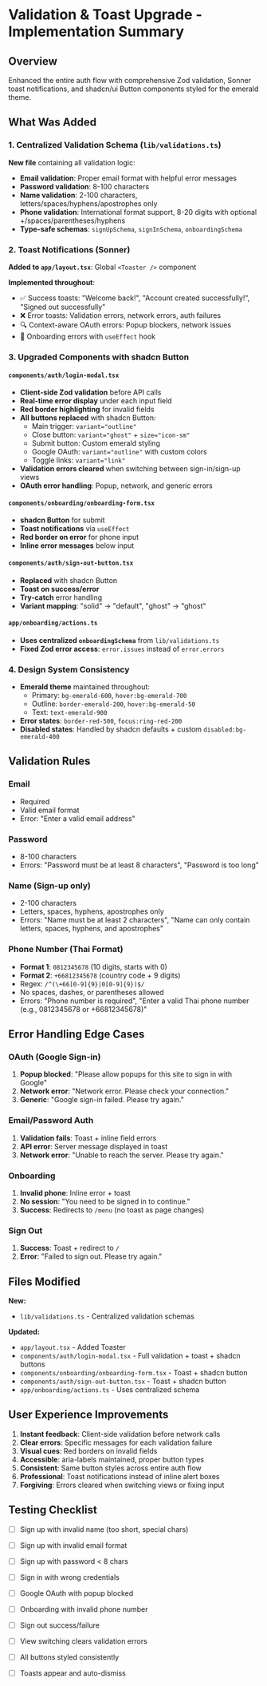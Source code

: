 # Validation & Toast Upgrade - Implementation Summary

## Overview
Enhanced the entire auth flow with comprehensive Zod validation, Sonner toast notifications, and shadcn/ui Button components styled for the emerald theme.

## What Was Added

### 1. Centralized Validation Schema (`lib/validations.ts`)
**New file** containing all validation logic:
- **Email validation**: Proper email format with helpful error messages
- **Password validation**: 8-100 characters
- **Name validation**: 2-100 characters, letters/spaces/hyphens/apostrophes only
- **Phone validation**: International format support, 8-20 digits with optional +/spaces/parentheses/hyphens
- **Type-safe schemas**: `signUpSchema`, `signInSchema`, `onboardingSchema`

### 2. Toast Notifications (Sonner)
**Added to `app/layout.tsx`**: Global `<Toaster />` component

**Implemented throughout**:
- ✅ Success toasts: "Welcome back!", "Account created successfully!", "Signed out successfully"
- ❌ Error toasts: Validation errors, network errors, auth failures
- 🔍 Context-aware OAuth errors: Popup blockers, network issues
- 📱 Onboarding errors with `useEffect` hook

### 3. Upgraded Components with shadcn Button

#### `components/auth/login-modal.tsx`
- **Client-side Zod validation** before API calls
- **Real-time error display** under each input field
- **Red border highlighting** for invalid fields
- **All buttons replaced** with shadcn Button:
  - Main trigger: `variant="outline"`
  - Close button: `variant="ghost"` + `size="icon-sm"`
  - Submit button: Custom emerald styling
  - Google OAuth: `variant="outline"` with custom colors
  - Toggle links: `variant="link"`
- **Validation errors cleared** when switching between sign-in/sign-up views
- **OAuth error handling**: Popup, network, and generic errors

#### `components/onboarding/onboarding-form.tsx`
- **shadcn Button** for submit
- **Toast notifications** via `useEffect`
- **Red border on error** for phone input
- **Inline error messages** below input

#### `components/auth/sign-out-button.tsx`
- **Replaced** with shadcn Button
- **Toast on success/error**
- **Try-catch** error handling
- **Variant mapping**: "solid" → "default", "ghost" → "ghost"

#### `app/onboarding/actions.ts`
- **Uses centralized `onboardingSchema`** from `lib/validations.ts`
- **Fixed Zod error access**: `error.issues` instead of `error.errors`

### 4. Design System Consistency
- **Emerald theme** maintained throughout:
  - Primary: `bg-emerald-600`, `hover:bg-emerald-700`
  - Outline: `border-emerald-200`, `hover:bg-emerald-50`
  - Text: `text-emerald-900`
- **Error states**: `border-red-500`, `focus:ring-red-200`
- **Disabled states**: Handled by shadcn defaults + custom `disabled:bg-emerald-400`

## Validation Rules

### Email
- Required
- Valid email format
- Error: "Enter a valid email address"

### Password
- 8-100 characters
- Errors: "Password must be at least 8 characters", "Password is too long"

### Name (Sign-up only)
- 2-100 characters
- Letters, spaces, hyphens, apostrophes only
- Errors: "Name must be at least 2 characters", "Name can only contain letters, spaces, hyphens, and apostrophes"

### Phone Number (Thai Format)
- **Format 1**: `0812345678` (10 digits, starts with 0)
- **Format 2**: `+66812345678` (country code + 9 digits)
- Regex: `/^(\+66[0-9]{9}|0[0-9]{9})$/`
- No spaces, dashes, or parentheses allowed
- Errors: "Phone number is required", "Enter a valid Thai phone number (e.g., 0812345678 or +66812345678)"

## Error Handling Edge Cases

### OAuth (Google Sign-in)
1. **Popup blocked**: "Please allow popups for this site to sign in with Google"
2. **Network error**: "Network error. Please check your connection."
3. **Generic**: "Google sign-in failed. Please try again."

### Email/Password Auth
1. **Validation fails**: Toast + inline field errors
2. **API error**: Server message displayed in toast
3. **Network error**: "Unable to reach the server. Please try again."

### Onboarding
1. **Invalid phone**: Inline error + toast
2. **No session**: "You need to be signed in to continue."
3. **Success**: Redirects to `/menu` (no toast as page changes)

### Sign Out
1. **Success**: Toast + redirect to `/`
2. **Error**: "Failed to sign out. Please try again."

## Files Modified

**New:**
- `lib/validations.ts` - Centralized validation schemas

**Updated:**
- `app/layout.tsx` - Added Toaster
- `components/auth/login-modal.tsx` - Full validation + toast + shadcn buttons
- `components/onboarding/onboarding-form.tsx` - Toast + shadcn button
- `components/auth/sign-out-button.tsx` - Toast + shadcn button
- `app/onboarding/actions.ts` - Uses centralized schema

## User Experience Improvements

1. **Instant feedback**: Client-side validation before network calls
2. **Clear errors**: Specific messages for each validation failure
3. **Visual cues**: Red borders on invalid fields
4. **Accessible**: aria-labels maintained, proper button types
5. **Consistent**: Same button styles across entire auth flow
6. **Professional**: Toast notifications instead of inline alert boxes
7. **Forgiving**: Errors cleared when switching views or fixing input

## Testing Checklist

- [ ] Sign up with invalid name (too short, special chars)
- [ ] Sign up with invalid email format
- [ ] Sign up with password < 8 chars
- [ ] Sign in with wrong credentials
- [ ] Google OAuth with popup blocked
- [ ] Onboarding with invalid phone number
- [ ] Sign out success/failure
- [ ] View switching clears validation errors
- [ ] All buttons styled consistently
- [ ] Toasts appear and auto-dismiss


